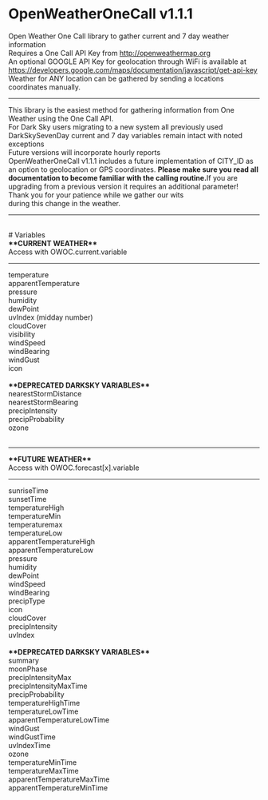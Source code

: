 # OpenWeatherOneCall v1.1.1
Open Weather One Call library to gather current and 7 day weather information
<br>Requires a One Call API Key from http://openweathermap.org<br>An optional GOOGLE API Key for geolocation through WiFi is available at https://developers.google.com/maps/documentation/javascript/get-api-key<br>Weather for ANY location can be gathered by sending a locations coordinates manually.
<hr>
This library is the easiest method for gathering information from One Weather using the One Call API.<br>For Dark Sky users migrating to a new system all previously used DarkSkySevenDay current and 7 day variables remain intact with noted exceptions<br>Future versions will incorporate hourly reports<br>OpenWeatherOneCall v1.1.1 includes a future implementation of CITY_ID as an option to geolocation or GPS coordinates. <strong>Please make sure you read all documentation to become familiar with the calling routine.</strong>If you are upgrading from a previous version it requires an additional parameter!<br>Thank you for your patience while we gather our wits<br>during this change in the weather.<br><hr><br>
# Variables <br>
<strong>**CURRENT WEATHER**</strong> <br>Access with OWOC.current.variable<hr>
temperature<br>apparentTemperature<br>pressure<br>humidity<br>dewPoint<br>uvIndex (midday number)<br>cloudCover<br>visibility<br>windSpeed<br>windBearing<br>windGust<br>icon<br><br>
<strong>**DEPRECATED DARKSKY VARIABLES**</strong><br>
nearestStormDistance<br>nearestStormBearing<br>precipIntensity<br>precipProbability<br>ozone<br><br><hr>
<strong>**FUTURE WEATHER**</strong> <br>Access with OWOC.forecast[x].variable<hr>
sunriseTime<br>sunsetTime<br>temperatureHigh<br>temperatureMin<br>temperaturemax<br>temperatureLow<br>apparentTemperatureHigh<br>apparentTemperatureLow<br>pressure<br>humidity<br>dewPoint<br>windSpeed<br>windBearing<br>precipType<br>icon<br>cloudCover<br>precipIntensity<br>uvIndex<br><br>
<strong>**DEPRECATED DARKSKY VARIABLES**</strong><br>
summary<br>moonPhase<br>precipIntensityMax<br>precipIntensityMaxTime<br>precipProbability<br>temperatureHighTime<br>temperatureLowTime<br>apparentTemperatureLowTime<br>windGust<br>windGustTime<br>uvIndexTime<br>ozone<br>temperatureMinTime<br>temperatureMaxTime<br>apparentTemperatureMaxTime<br>apparentTemperatureMinTime<br><br>
